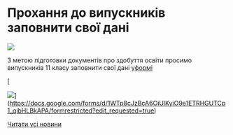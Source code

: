 # Прохання до випускників заповнити свої дані

![](/images/blog/прохання-до-випускників-заповнити-свої-дані/atest2.jpg)

З метою підготовки документів про здобуття освіти просимо випускників 11 класу заповнити свої дані у[формі](https://docs.google.com/forms/d/1WTp8cJzBcA6OiUlKyiO9e1ETRHGUTCp1_qibHLBkAPA/formrestricted?edit_requested=true)

[

![](/images/blog/прохання-до-випускників-заповнити-свої-дані/attestat-1.jpg)](https://docs.google.com/forms/d/1WTp8cJzBcA6OiUlKyiO9e1ETRHGUTCp1_qibHLBkAPA/formrestricted?edit_requested=true)

[Читати усі новини](/news)
